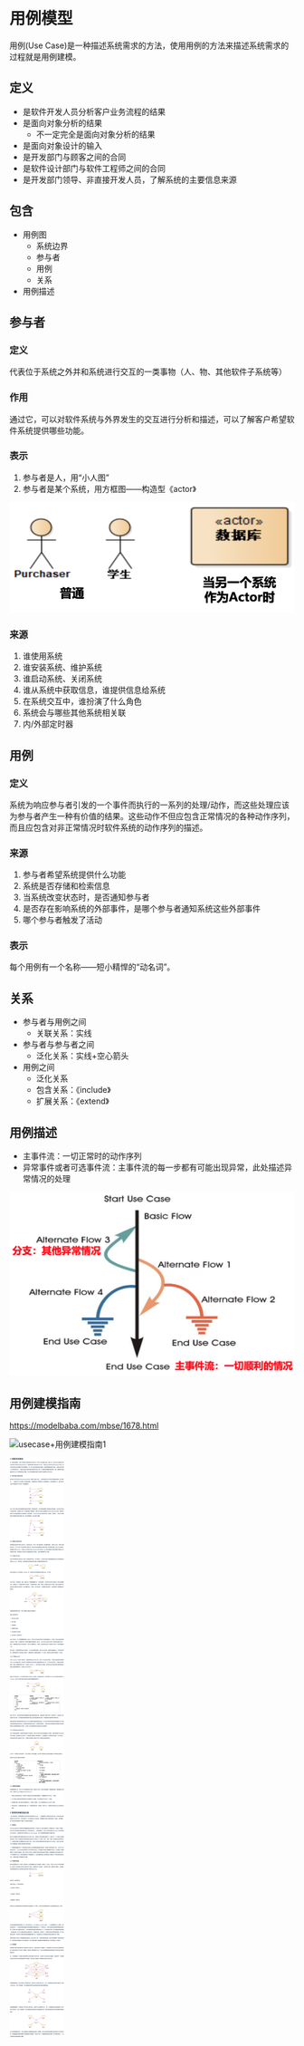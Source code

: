 # 用例模型

用例(Use Case)是一种描述系统需求的方法，使用用例的方法来描述系统需求的过程就是用例建模。

## 定义
* 是软件开发人员分析客户业务流程的结果
* 是面向对象分析的结果
  * 不一定完全是面向对象分析的结果
* 是面向对象设计的输入
* 是开发部门与顾客之间的合同
* 是软件设计部门与软件工程师之间的合同
* 是开发部门领导、非直接开发人员，了解系统的主要信息来源

## 包含
* 用例图
  * 系统边界
  * 参与者
  * 用例
  * 关系
* 用例描述


## 参与者

### 定义
代表位于系统之外并和系统进行交互的一类事物（人、物、其他软件子系统等）

### 作用
通过它，可以对软件系统与外界发生的交互进行分析和描述，可以了解客户希望软件系统提供哪些功能。

### 表示
1. 参与者是人，用“小人图”
2. 参与者是某个系统，用方框图——构造型《actor》

![usecase+20220113103408](https://raw.githubusercontent.com/loli0con/picgo/master/images/usecase%2B20220113103408.png%2B2022-01-13-10-34-08)

### 来源
1. 谁使用系统
2. 谁安装系统、维护系统
3. 谁启动系统、关闭系统
4. 谁从系统中获取信息，谁提供信息给系统
5. 在系统交互中，谁扮演了什么角色
6. 系统会与哪些其他系统相关联
7. 内/外部定时器



## 用例

### 定义
系统为响应参与者引发的一个事件而执行的一系列的处理/动作，而这些处理应该为参与者产生一种有价值的结果。这些动作不但应包含正常情况的各种动作序列，而且应包含对非正常情况时软件系统的动作序列的描述。

### 来源
1. 参与者希望系统提供什么功能
2. 系统是否存储和检索信息
3. 当系统改变状态时，是否通知参与者
4. 是否存在影响系统的外部事件，是哪个参与者通知系统这些外部事件
5. 哪个参与者触发了活动

### 表示
每个用例有一个名称——短小精悍的“动名词”。



## 关系
* 参与者与用例之间
  * 关联关系：实线
* 参与者与参与者之间
  * 泛化关系：实线+空心箭头
* 用例之间
  * 泛化关系
  * 包含关系：《include》
  * 扩展关系：《extend》


## 用例描述
* 主事件流：一切正常时的动作序列
* 异常事件或者可选事件流：主事件流的每一步都有可能出现异常，此处描述异常情况的处理

![usecase+20220113104450](https://raw.githubusercontent.com/loli0con/picgo/master/images/usecase%2B20220113104450.png%2B2022-01-13-10-44-51)



## 用例建模指南
https://modelbaba.com/mbse/1678.html

![usecase+用例建模指南1](https://raw.githubusercontent.com/loli0con/picgo/master/images/usecase%2B%E7%94%A8%E4%BE%8B%E5%BB%BA%E6%A8%A1%E6%8C%87%E5%8D%971.png%2B2022-02-20-14-47-46)

![usecase+用例建模指南2](https://raw.githubusercontent.com/loli0con/picgo/master/images/usecase%2B%E7%94%A8%E4%BE%8B%E5%BB%BA%E6%A8%A1%E6%8C%87%E5%8D%972.png%2B2022-02-20-14-48-02)